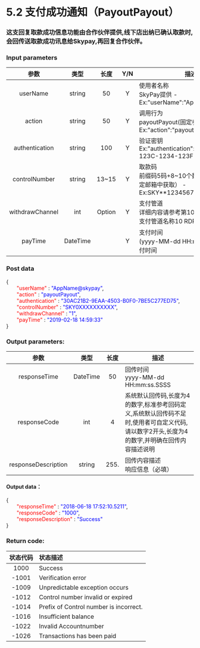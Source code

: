 # 5.2 支付成功通知（PayoutPayout）

### 这支回复取款成功信息功能由合作伙伴提供,线下店出纳已确认取款时,会回传送取款成功讯息给Skypay,再回复合作伙伴。

### Input parameters
| 参数                        |    类型     | 长度   |Y/N |描述|
| :-------------------------: | :-----------: |:-----:|:--:|--------------------------------|   
|userName|string|50|Y|使用者名称<br> SkyPay提供 - Ex:"userName":"AppName@skypay"|
|action|string|50|Y|调用行为<br>payoutPayout(固定参数值) - Ex:"action":"payoutPayout"|
|authentication |string |100|Y|验证密钥<br>Ex:"authentication":"E1234567-123C-1234-123F-A12345670"|
|controlNumber |string|13~15|Y|取款码<br> 前缀码5码+8~10个数字（前缀码在绑定邮箱中获取） - Ex:SKY**12345678|
|withdrawChannel|int |Option|Y|支付管道<br> 详细内容请参考第10章 - Ex:支付管道支付管道名称10	RDPawnshop|
|payTime|DateTime||Y |支付时间<br> (yyyy-MM-dd HH:mm:ss) - 出纳支付时间|

### Post data

{<br>
    <font color=red>&ensp;&ensp;&ensp;&ensp;"userName"</font> : <font color=blue>"AppName@skypay"</font>,<br>
    <font color=red>&ensp;&ensp;&ensp;&ensp;"action"</font> : <font color=blue>"payoutPayout"</font>,<br>
    <font color=red>&ensp;&ensp;&ensp;&ensp;"authentication"</font> : <font color=blue>"30AC21B2-9EAA-4503-B0F0-7BE5C277ED75"</font>,<br>
    <font color=red>&ensp;&ensp;&ensp;&ensp;"controlNumber"</font> : <font color=blue>"SKY0XXXXXXXXXX"</font>,<br>
    <font color=red>&ensp;&ensp;&ensp;&ensp;"withdrawChannel"</font> : <font color=blue>"1"</font>,<br>
    <font color=red>&ensp;&ensp;&ensp;&ensp;"payTime"</font> : <font color=blue>"2019-02-18 14:59:33"</font><br>
}


### Output parameters:

| 参数                        |    类型     | 长度    |描述|
| :-------------------------: | :-----------: |:-------------:|----------------------------------------------------------------------|   
|responseTime |DateTime|50|回传时间 <br> yyyy-MM-dd HH:mm:ss.SSSS|
|responseCode  |int|4|系统默认回传码,长度为4的数字,标准参考回码定义,系统默认回传码不足时,使用者可自定义代码,请以数字2开头,长度为4的数字,并明确在回传内容描述说明|
|responseDescription |string|255.|回传内容描述 <br> 响应信息（必填）|


#### Output data：

{<br>
  <font color=red>&ensp;&ensp;&ensp;&ensp;"responseTime"</font> : <font color=blue>"2018-06-18 17:52:10.5211"</font>,<br>
  <font color=red>&ensp;&ensp;&ensp;&ensp;"responseCode"</font> : <font color=blue>"1000"</font>,<br>
  <font color=red>&ensp;&ensp;&ensp;&ensp;"responseDescription"</font> : <font color=blue>"Success"</font><br>
}


### Return code:

| 状态代码                        |   状态描述    | 
| :-------------------------: | :----------- |
|1000 |Success|
|-1001|Verification error|
|-1009|Unpredictable exception occurs|
|-1012|Control number invalid or expired|
|-1014|Prefix of Control number is incorrect.|
|-1016|Insufficient balance|
|-1022|Invalid Accountnumber|
|-1026|Transactions has been paid|

